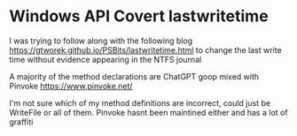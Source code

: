 # Windows API Covert lastwritetime

I was trying to follow along with the following blog https://gtworek.github.io/PSBits/lastwritetime.html to change the last write time without evidence appearing in the NTFS journal

A majority of the method declarations are ChatGPT goop mixed with Pinvoke https://www.pinvoke.net/

I'm not sure which of my method definitions are incorrect, could just be WriteFile or all of them. Pinvoke hasnt been maintined either and has a lot of graffiti
